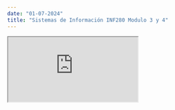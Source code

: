 ```yaml
---
date: "01-07-2024"
title: "Sistemas de Información INF280 Modulo 3 y 4"
---
```

<iframe src="https://www.youtube.com/embed/sFwL4P1rJL4" allowfullscreen></iframe>
